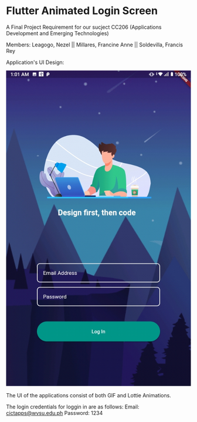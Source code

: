# Flutter Animated Login Screen
A Final Project Requirement for our sucject CC206 (Applications Development and Emerging Technologies)

Members:
Leagogo, Nezel || Millares, Francine Anne || Soldevilla, Francis Rey


Application's UI Design:

![Alt text](https://github.com/ILoveRedEd55/flutter_final_loginscreen/blob/main/assets/Screen.jpeg)


The UI of the applications consist of both GIF and Lottie Animations. 

The login credentials for loggin in are as follows:
Email: cictapps@wvsu.edu.ph
Password: 1234
